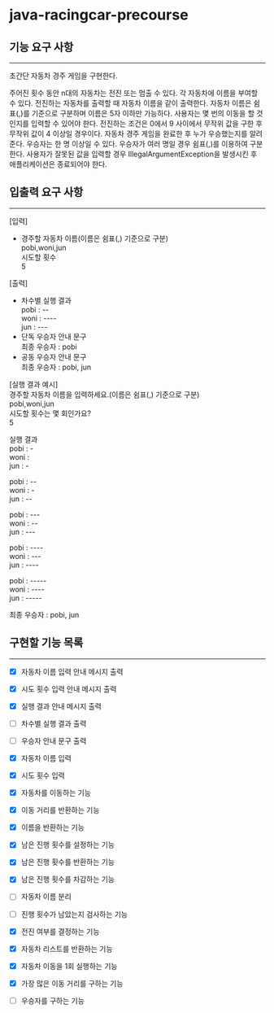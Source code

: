 # java-racingcar-precourse

## 기능 요구 사항

---

초간단 자동차 경주 게임을 구현한다.

주어진 횟수 동안 n대의 자동차는 전진 또는 멈출 수 있다.
각 자동차에 이름을 부여할 수 있다. 전진하는 자동차를 출력할 때 자동차 이름을 같이 출력한다.
자동차 이름은 쉼표(,)를 기준으로 구분하며 이름은 5자 이하만 가능하다.
사용자는 몇 번의 이동을 할 것인지를 입력할 수 있어야 한다.
전진하는 조건은 0에서 9 사이에서 무작위 값을 구한 후 무작위 값이 4 이상일 경우이다.
자동차 경주 게임을 완료한 후 누가 우승했는지를 알려준다. 우승자는 한 명 이상일 수 있다.
우승자가 여러 명일 경우 쉼표(,)를 이용하여 구분한다.
사용자가 잘못된 값을 입력할 경우 IllegalArgumentException을 발생시킨 후 애플리케이션은 종료되어야 한다.

## 입출력 요구 사항

---

[입력]  
- 경주할 자동차 이름(이름은 쉼표(,) 기준으로 구분)  
pobi,woni,jun  
시도할 횟수  
5  

[출력]  
- 차수별 실행 결과  
pobi : --  
woni : ----  
jun : ---  
- 단독 우승자 안내 문구  
최종 우승자 : pobi  
- 공동 우승자 안내 문구  
최종 우승자 : pobi, jun  


[실행 결과 예시]  
경주할 자동차 이름을 입력하세요.(이름은 쉼표(,) 기준으로 구분)  
pobi,woni,jun  
시도할 횟수는 몇 회인가요?  
5  
  
실행 결과  
pobi : -  
woni :  
jun : -  
  
pobi : --  
woni : -  
jun : -- 
  
pobi : ---  
woni : --  
jun : ---  
  
pobi : ----  
woni : ---  
jun : ----  
  
pobi : -----  
woni : ----  
jun : -----  
  
최종 우승자 : pobi, jun

## 구현할 기능 목록

---
- [x] 자동차 이름 입력 안내 메시지 출력
- [x] 시도 횟수 입력 안내 메시지 출력
- [x] 실행 결과 안내 메시지 출력
- [ ] 차수별 실행 결과 출력
- [ ] 우승자 안내 문구 출력  


- [x] 자동차 이름 입력
- [x] 시도 횟수 입력


- [x] 자동차를 이동하는 기능
- [x] 이동 거리를 반환하는 기능
- [x] 이름을 반환하는 기능

- [x] 남은 진행 횟수를 설정하는 기능
- [x] 남은 진행 횟수를 반환하는 기능
- [x] 남은 진행 횟수를 차감하는 기능

  
- [ ] 자동차 이름 분리
- [ ] 진행 횟수가 남았는지 검사하는 기능
- [x] 전진 여부를 결정하는 기능
- [x] 자동차 리스트를 반환하는 기능
- [x] 자동차 이동을 1회 실행하는 기능
- [x] 가장 많은 이동 거리를 구하는 기능
- [ ] 우승자를 구하는 기능


